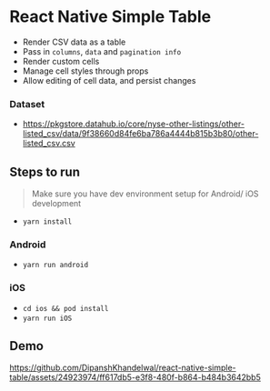 # React Native Simple Table

- Render CSV data as a table
- Pass in `columns`, `data` and `pagination info`
- Render custom cells
- Manage cell styles through props
- Allow editing of cell data, and persist changes

### Dataset
- https://pkgstore.datahub.io/core/nyse-other-listings/other-listed_csv/data/9f38660d84fe6ba786a4444b815b3b80/other-listed_csv.csv

## Steps to run

> Make sure you have dev environment setup for Android/ iOS development

- `yarn install`

### Android
- `yarn run android`

### iOS
- `cd ios && pod install`
- `yarn run iOS`

## Demo
https://github.com/DipanshKhandelwal/react-native-simple-table/assets/24923974/ff617db5-e3f8-480f-b864-b484b3642bb5
